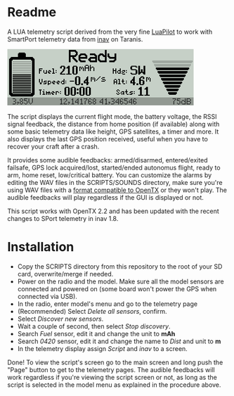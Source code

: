 # Readme

A LUA telemetry script derived from the very fine [LuaPilot](https://github.com/ilihack/LuaPilot_Taranis_Telemetry) to work with SmartPort telemetry data from [inav](https://github.com/iNavFlight/inav) on Taranis.

![Screenshot](ss_inav-taranis.png)

The script displays the current flight mode, the battery voltage, the RSSI signal feedback, the distance from home position (if available) along with some basic telemetry data like height, GPS satellites, a timer and more. It also displays the last GPS position received, useful when you have to recover your craft after a crash.

It provides some audible feedbacks: armed/disarmed, entered/exited failsafe, GPS lock acquired/lost, started/ended autonomus flight, ready to arm, home reset, low/critical battery. You can customize the alarms by editing the WAV files in the SCRIPTS/SOUNDS directory, make sure you're using WAV files with a [format compatible to OpenTX](https://opentx.gitbooks.io/manual-for-opentx-2-2/content/advanced/audio.html) or they won't play. The audible feedbacks will play regardless if the GUI is displayed or not.

This script works with OpenTX 2.2 and has been updated with the recent changes to SPort telemetry in inav 1.8.

# Installation

* Copy the SCRIPTS directory from this repository to the root of your SD card, overwrite/merge if needed.
* Power on the radio and the model. Make sure all the model sensors are connected and powered on (some board won't power the GPS when connected via USB).
* In the radio, enter model's menu and go to the telemetry page
* (Recommended) Select *Delete all sensors*, confirm.
* Select *Discover new sensors*.
* Wait a couple of second, then select *Stop discovery*.
* Search *Fuel* sensor, edit it and change the unit to **mAh**
* Search *0420* sensor, edit it and change the name to *Dist* and unit to **m**
* In the telemetry display assign *Script* and *inav* to a screen.

Done! To view the script's screen go to the main screen and long push the "Page" button to get to the telemetry pages.  The audible feedbacks will work regardless if you're viewing the script screen or not, as long as the script is selected in the model menu as explained in the procedure above.

